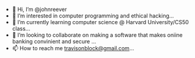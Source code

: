 - 👋 Hi, I’m @johnreever
- 👀 I’m interested in  computer programming and ethical hacking...
- 🌱 I’m currently learning computer science @ Harvard University/CS50 class...
- 💞️ I’m looking to collaborate on making a software that makes oniine banking convinient and secure ...
- 📫 How to reach me travisonblock@gmail.com...

<!---
johnreever/johnreever is a ✨ special ✨ repository because its `README.md` (this file) appears on your GitHub profile.
You can click the Preview link to take a look at your changes.
--->
